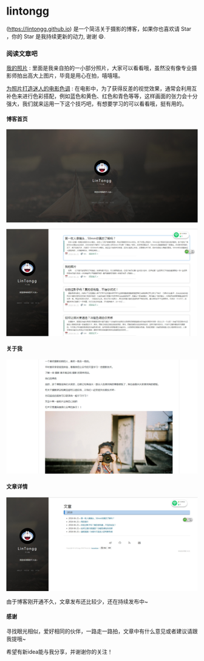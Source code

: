 # lintongg

(https://lintongg.github.io) 是一个简洁关于摄影的博客，如果你也喜欢请 Star ，你的 Star 是我持续更新的动力, 谢谢 😄.

### 阅读文章吧

[我的照片](https://lintongg.github.io/2018/06/%E6%98%AF%E6%88%91%E7%9A%84%E7%85%A7%E7%89%87/)  :  里面是我亲自拍的一小部分照片，大家可以看看哦，虽然没有像专业摄影师拍出高大上图片，毕竟是用心在拍，嘻嘻嘻。

[为照片打造迷人的电影色调](https://lintongg.github.io/2018/06/lintong%E4%B8%BA%E7%85%A7%E7%89%87%E6%89%93%E9%80%A0%E8%BF%B7%E4%BA%BA%E7%9A%84%E7%94%B5%E5%BD%B1%E8%89%B2%E8%B0%83/) : 在电影中，为了获得反差的视觉效果，通常会利用互补色来进行色彩搭配，例如蓝色和黄色、红色和青色等等，这样画面的张力会十分强大，我们就来运用一下这个技巧吧，有想要学习的可以看看哦，挺有用的。



#### 博客首页   

![](/images/首页2.jpg)

![](/images/首页1.jpg)


#### 关于我

![](/images/首页3.jpg)
 

#### 文章详情   

![](/images/文章.jpg)

由于博客刚开通不久，文章发布还比较少，还在持续发布中~



#### 感谢   

寻找眼光相似，爱好相同的伙伴，一路走一路拍，文章中有什么意见或者建议请跟我提哦~

希望有新idea能与我分享，并谢谢你的关注！
